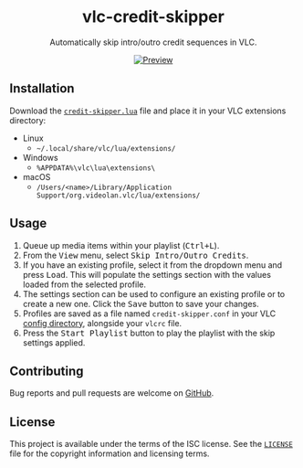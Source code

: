 <h1 align="center">vlc-credit-skipper</h1>
<p align="center">Automatically skip intro/outro credit sequences in VLC.</p>
<p align="center"><a href="#readme"><img src="https://raw.githubusercontent.com/michaelbull/vlc-credit-skipper/master/preview.png" alt="Preview" /></a></p>

## Installation

Download the [`credit-skipper.lua`](credit-skipper.lua) file and place it in
your VLC extensions directory:

- Linux
    - `~/.local/share/vlc/lua/extensions/`
- Windows
    - `%APPDATA%\vlc\lua\extensions\`
- macOS
    - `/Users/<name>/Library/Application Support/org.videolan.vlc/lua/extensions/`

## Usage

1. Queue up media items within your playlist (<kbd>Ctrl+L</kbd>).
2. From the <kbd>View</kbd> menu, select <kbd>Skip Intro/Outro
   Credits</kbd>.
3. If you have an existing profile, select it from the dropdown menu and press
   <kbd>Load</kbd>. This will populate the settings section with the values
   loaded from the selected profile.
4. The settings section can be used to configure an existing profile or to
   create a new one. Click the <kbd>Save</kbd> button to save your changes.
6. Profiles are saved as a file named `credit-skipper.conf` in your VLC [config
   directory][config-dir], alongside your `vlcrc` file.
7. Press the <kbd>Start Playlist</kbd> button to play the playlist with the skip
   settings applied.

## Contributing

Bug reports and pull requests are welcome on [GitHub][github].

## License

This project is available under the terms of the ISC license. See the
[`LICENSE`](LICENSE) file for the copyright information and licensing terms.

[github]: https://github.com/michaelbull/vlc-credit-skipper
[config-dir]: https://www.videolan.org/support/faq.html#Config

